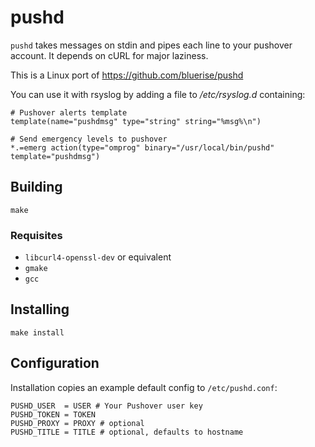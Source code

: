 # pushd

`pushd` takes messages on stdin and pipes each line to your pushover
account. It depends on cURL for major laziness.

This is a Linux port of https://github.com/bluerise/pushd

You can use it with rsyslog by adding a file to _/etc/rsyslog.d_ containing:

```
# Pushover alerts template
template(name="pushdmsg" type="string" string="%msg%\n")

# Send emergency levels to pushover
*.=emerg action(type="omprog" binary="/usr/local/bin/pushd" template="pushdmsg")
```

## Building

```
make
```

### Requisites

- `libcurl4-openssl-dev` or equivalent
- `gmake`
- `gcc`

## Installing

```
make install
```

## Configuration

Installation copies an example default config to `/etc/pushd.conf`:

```
PUSHD_USER  = USER # Your Pushover user key
PUSHD_TOKEN = TOKEN
PUSHD_PROXY = PROXY # optional
PUSHD_TITLE = TITLE # optional, defaults to hostname
```
